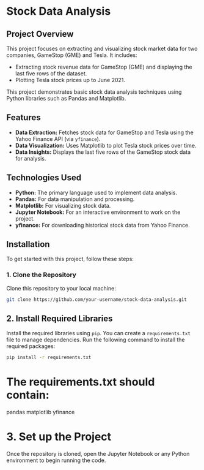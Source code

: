 # Stock Data Analysis

## Project Overview
This project focuses on extracting and visualizing stock market data for two companies, GameStop (GME) and Tesla. It includes:
- Extracting stock revenue data for GameStop (GME) and displaying the last five rows of the dataset.
- Plotting Tesla stock prices up to June 2021.
  
This project demonstrates basic stock data analysis techniques using Python libraries such as Pandas and Matplotlib.

## Features
- **Data Extraction:** Fetches stock data for GameStop and Tesla using the Yahoo Finance API (via `yfinance`).
- **Data Visualization:** Uses Matplotlib to plot Tesla stock prices over time.
- **Data Insights:** Displays the last five rows of the GameStop stock data for analysis.

## Technologies Used
- **Python:** The primary language used to implement data analysis.
- **Pandas:** For data manipulation and processing.
- **Matplotlib:** For visualizing stock data.
- **Jupyter Notebook:** For an interactive environment to work on the project.
- **yfinance:** For downloading historical stock data from Yahoo Finance.

## Installation

To get started with this project, follow these steps:

### 1. Clone the Repository
Clone this repository to your local machine:
```bash
git clone https://github.com/your-username/stock-data-analysis.git
```
## **2. Install Required Libraries**

Install the required libraries using `pip`. You can create a `requirements.txt` file to manage dependencies. Run the following command to install the required packages:

```bash
pip install -r requirements.txt
````
# The requirements.txt should contain:
pandas
matplotlib
yfinance
# 3. Set up the Project
Once the repository is cloned, open the Jupyter Notebook or any Python environment to begin running the code.
